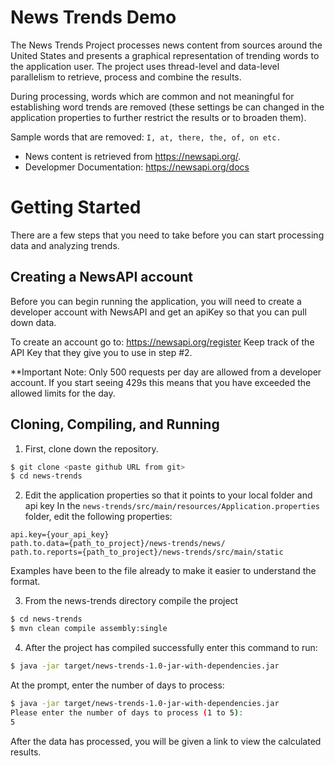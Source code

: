 # News Trends Demo

The News Trends Project processes news content from sources around the United States and presents a graphical representation of trending words to the application user. The project uses thread-level and data-level parallelism to retrieve, process and combine the results. 

During processing, words which are common and not meaningful for establishing word trends are removed (these settings be can changed in the application properties to further restrict the results or to broaden them).

Sample words that are removed: `I, at, there, the, of, on etc.`

- News content is retrieved from https://newsapi.org/.
- Developmer Documentation: https://newsapi.org/docs

Getting Started
==========================

There are a few steps that you need to take before you can start processing data and analyzing trends.

Creating a NewsAPI account
--------------------------
Before you can begin running the application, you will need to create a developer account with NewsAPI and get an apiKey so that you can pull down data.

To create an account go to: https://newsapi.org/register
Keep track of the API Key that they give you to use in step #2.

**Important Note: Only 500 requests per day are allowed from a developer account. If you start seeing 429s this means that you have exceeded the allowed limits for the day.

Cloning, Compiling, and Running
--------------------------------

1. First, clone down the repository. 
```sh
$ git clone <paste github URL from git>
$ cd news-trends
```
2. Edit the application properties so that it points to your local folder and api key
In the `news-trends/src/main/resources/Application.properties` folder, edit the following properties:

```
api.key={your_api_key}
path.to.data={path_to_project}/news-trends/news/
path.to.reports={path_to_project}/news-trends/src/main/static
```
Examples have been to the file already to make it easier to understand the format.

3. From the news-trends directory compile the project
```sh
$ cd news-trends
$ mvn clean compile assembly:single
```

4. After the project has compiled successfully enter this command to run:
```sh
$ java -jar target/news-trends-1.0-jar-with-dependencies.jar 
```

At the prompt, enter the number of days to process: 
```sh
$ java -jar target/news-trends-1.0-jar-with-dependencies.jar
Please enter the number of days to process (1 to 5): 
5
```

After the data has processed, you will be given a link to view the calculated results.
